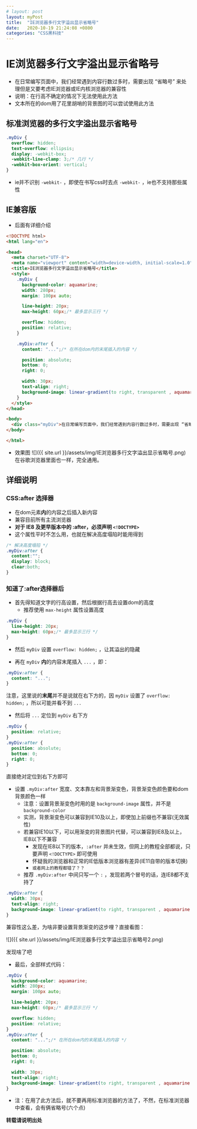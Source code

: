 ```yaml
---
# layout: post
layout: myPost
title:  "IE浏览器多行文字溢出显示省略号"
date:   2020-10-19 21:24:08 +0800
categories: "CSS黑科技"
---
```


# IE浏览器多行文字溢出显示省略号
- 在日常编写页面中，我们经常遇到内容行数过多时，需要出现 “省略号” 来处理但是又要考虑IE浏览器或IE内核浏览器的兼容性
- 说明：在行高不确定的情况下无法使用此方法
- 文本所在的dom用了花里胡哨的背景图的可以尝试使用此方法


## 标准浏览器的多行文字溢出显示省略号
```css
.myDiv {
  overflow: hidden;
  text-overflow: ellipsis;
  display: -webkit-box;
  -webkit-line-clamp: 3;/* 几行 */
  -webkit-box-orient: vertical;
}
```
- ie并不识别 `-webkit-` ，即使在书写css时去点 `-webkit-` ，ie也不支持那些属性



## IE兼容版
- 后面有详细介绍

```html
<!DOCTYPE html>
<html lang="en">

<head>
  <meta charset="UTF-8">
  <meta name="viewport" content="width=device-width, initial-scale=1.0">
  <title>IE浏览器多行文字溢出显示省略号</title>
  <style>
    .myDiv {
      background-color: aquamarine;
      width: 280px;
      margin: 100px auto;

      line-height: 20px;
      max-height: 60px;/* 最多显示三行 */

      overflow: hidden;
      position: relative;
    }

    .myDiv:after {
      content: "...";/* 在所在dom内的末尾插入的内容 */

      position: absolute;
      bottom: 0;
      right: 0;

      width: 30px;
      text-align: right;
      background-image: linear-gradient(to right, transparent , aquamarine 50%, aquamarine);
    }
  </style>
</head>

<body>
  <div class="myDiv">在日常编写页面中，我们经常遇到内容行数过多时，需要出现 “省略号” 来处理。但是又要考虑IE浏览器或IE内核浏览器的兼容性。</div>
</body>

</html>
```

- 效果图
  ![]({{ site.url }}/assets/img/IE浏览器多行文字溢出显示省略号.png)
  在谷歌浏览器里面也一样，完全通用。


## 详细说明

### CSS:after 选择器

- 在dom元素**内**的内容之后插入新内容
- 兼容目前所有主流浏览器
- **对于 IE8 及更早版本中的 :after，必须声明 `<!DOCTYPE>`**
- 这个属性平时不怎么用，也就在解决高度塌陷时能用得到

```css
/* 解决高度塌陷 */
.myDiv:after {
  content:""; 
  display: block; 
  clear:both; 
}
```


### 知道了:after选择器后

- 首先得知道文字的行高设置，然后根据行高去设置dom的高度
  - 推荐使用 `max-height` 属性设置高度

```css
.myDiv {
  line-height: 20px;
  max-height: 60px;/* 最多显示三行 */
}
```


- 然后 `myDiv` 设置 `overflow: hidden;` ，让其溢出的隐藏


- 再在 `myDiv` **内**的内容末尾插入 `...` ，即：

```css
.myDiv:after {
  content: "...";
}
```
注意，这里说的**末尾**并不是说就在右下方的，因 `myDiv` 设置了 `overflow: hidden;` ，所以可能并看不到 `...` 


- 然后将 `...` 定位到 `myDiv` 右下方

```css
.myDiv {
  position: relative;
}
.myDiv:after {
  position: absolute;
  bottom: 0;
  right: 0;
}
```
直接绝对定位到右下方即可


- 设置 `.myDiv:after` 宽度、文本靠左和背景渐变色，背景渐变色颜色要和dom背景颜色一样
  - 注意：设置背景渐变色时用的是 `background-image` 属性，并不是 `background-color`
  - 实测，背景渐变色可以兼容到IE10及以上，即使加上前缀也不兼容(无效属性)
  - 若兼容IE10以下，可以用渐变的背景图片代替，可以兼容到IE8及以上，IE8以下不兼容
    - 发现在IE8以下的版本，`:after` 并未生效，但网上的教程全部都说，只要声明 `<!DOCTYPE>` 即可使用
    - 怀疑我的浏览器和正常的IE低版本浏览器有差异(IE11自带的版本切换)
    - `或者网上的教程都错了？？`
  - 推荐 `.myDiv:after` 中间只写一个 `:` ，发现若两个冒号的话，连IE8都不支持了

```css
.myDiv:after {
  width: 30px;
  text-align: right;
  background-image: linear-gradient(to right, transparent , aquamarine 50%, aquamarine);/* transparent 透明色 */
}
```
兼容性这么差，为啥非要设置背景渐变的这步哩？直接看图：

  ![]({{ site.url }}/assets/img/IE浏览器多行文字溢出显示省略号2.png)
  
发现啥了吧


- 最后，全部样式代码：

```css
.myDiv {
  background-color: aquamarine;
  width: 280px;
  margin: 100px auto;

  line-height: 20px;
  max-height: 60px;/* 最多显示三行 */

  overflow: hidden;
  position: relative;
}
.myDiv:after {
  content: "...";/* 在所在dom内的末尾插入的内容 */

  position: absolute;
  bottom: 0;
  right: 0;

  width: 30px;
  text-align: right;
  background-image: linear-gradient(to right, transparent , aquamarine 50%, aquamarine);/* transparent 透明色 */
}
```
- 注：在用了此方法后，就不要再用标准浏览器的方法了，不然，在标准浏览器中查看，会有俩省略号(六个点)

**转载请说明出处**